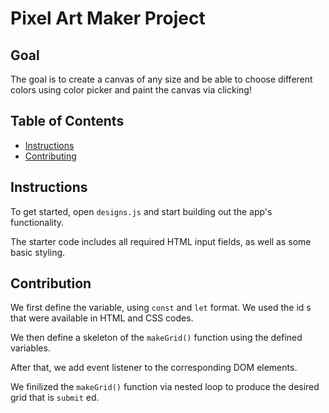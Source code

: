 # Pixel Art Maker Project


## Goal 

The goal is to create a canvas of any size and be able to choose different colors using color picker and paint the canvas via clicking!

## Table of Contents

* [Instructions](#instructions)
* [Contributing](#contributing)

## Instructions

To get started, open `designs.js` and start building out the app's functionality.

The starter code includes all required HTML input fields, as well as some basic styling.

## Contribution

We first define the variable, using `const` and `let` format. We used the id s that were available in HTML and CSS codes.

We then define a skeleton of the `makeGrid()` function using the defined variables.

After that, we add event listener to the corresponding DOM elements. 

We finilized the `makeGrid()` function via nested loop to produce the desired grid that is `submit` ed.


